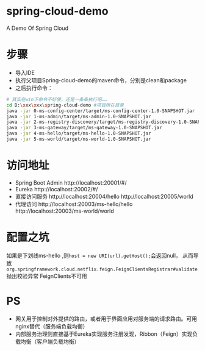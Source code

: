 # spring-cloud-demo
A Demo Of Spring Cloud

# 步骤
- 导入IDE
- 执行父项目Spring-cloud-demo的maven命令，分别是clean和package
- 之后执行命令：
```bash
# 其实在win下命令不好使，还是一条条执行吧……
cd D:\xxx\xxx\spring-cloud-demo #项目所在目录
java -jar 0-ms-config-center/target/ms-config-center-1.0-SNAPSHOT.jar
java -jar 1-ms-admin/target/ms-admin-1.0-SNAPSHOT.jar
java -jar 2-ms-registry-discovery/target/ms-registry-discovery-1.0-SNAPSHOT.jar
java -jar 3-ms-gateway/target/ms-gateway-1.0-SNAPSHOT.jar
java -jar 4-ms-hello/target/ms-hello-1.0-SNAPSHOT.jar
java -jar 5-ms-world/target/ms-world-1.0-SNAPSHOT.jar
```
# 访问地址
- Spring Boot Admin
http://localhost:20001/#/
- Eureka
http://localhost:20002/#/
- 直接访问服务
http://localhost:20004/hello
http://localhost:20005/world
- 代理访问
http://localhost:20003/ms-hello/hello
http://localhost:20003/ms-world/world

# 配置之坑
如果是下划线ms-hello ,则`host = new URI(url).getHost();`会返回null，
从而导致`org.springframework.cloud.netflix.feign.FeignClientsRegistrar#validate` 抛出校验异常 FeignClients不可用


# PS
- 网关用于控制对外提供的路由，或者用于界面应用对服务端的请求路由。可用nginx替代（服务端负载均衡）
- 内部服务治理则直接基于Eureka实现服务注册发现，Ribbon（Feign）实现负载均衡（客户端负载均衡）
